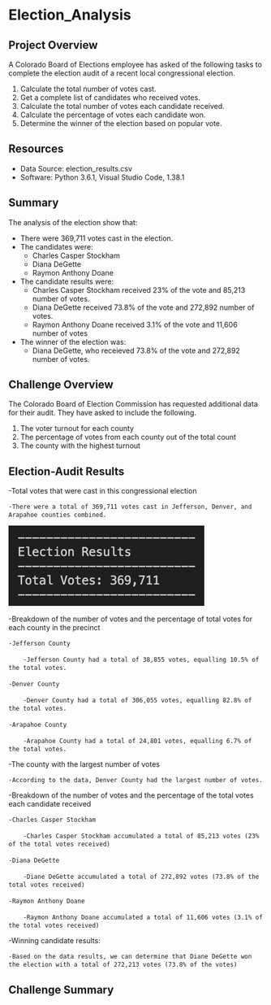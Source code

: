 # Election_Analysis

## Project Overview
A Colorado Board of Elections employee has asked of the following tasks to complete the election audit of a recent local congressional election.

1. Calculate the total number of votes cast.
2. Get a complete list of candidates who received votes.
3. Calculate the total number of votes each candidate received.
4. Calculate the percentage of votes each candidate won.
5. Determine the winner of the election based on popular vote.

## Resources
- Data Source: election_results.csv
- Software: Python 3.6.1, Visual Studio Code, 1.38.1

## Summary
The analysis of the election show that:
- There were 369,711 votes cast in the election.
- The candidates were:
    - Charles Casper Stockham
    - Diana DeGette
    - Raymon Anthony Doane
- The candidate results were:
    - Charles Casper Stockham received 23% of the vote and 85,213 number of votes.
    - Diana DeGette received 73.8% of the vote and 272,892 number of votes.
    - Raymon Anthony Doane received 3.1% of the vote and 11,606 number of votes
- The winner of the election was:
    - Diana DeGette, who receieved 73.8% of the vote and 272,892 number of votes.

## Challenge Overview
The Colorado Board of Election Commission has requested additional data for their audit. They have asked to include the following.

1. The voter turnout for each county
2. The percentage of votes from each county out of the total count
3. The county with the highest turnout

## Election-Audit Results
-Total votes that were cast in this congressional election

    -There were a total of 369,711 votes cast in Jefferson, Denver, and Arapahoe counties combined.
    
![](Election_Analysis%20Images/Total%20Votes%20Cast.png)

-Breakdown of the number of votes and the percentage of total votes for each county in the precinct
    
    -Jefferson County
        
        -Jefferson County had a total of 38,855 votes, equalling 10.5% of the total votes.
    
    -Denver County
        
        -Denver County had a total of 306,055 votes, equalling 82.8% of the total votes.
    
    -Arapahoe County
        
        -Arapahoe County had a total of 24,801 votes, equalling 6.7% of the total votes.

-The county with the largest number of votes
    
    -According to the data, Denver County had the largest number of votes.

-Breakdown of the number of votes and the percentage of the total votes each candidate received
    
    -Charles Casper Stockham
        
        -Charles Casper Stockham accumulated a total of 85,213 votes (23% of the total votes received)
    
    -Diana DeGette
        
        -Diane DeGette accumulated a total of 272,892 votes (73.8% of the total votes received)
    
    -Raymon Anthony Doane
        
        -Raymon Anthony Doane accumulated a total of 11,606 votes (3.1% of the total votes received)

-Winning candidate results:
    
    -Based on the data results, we can determine that Diane DeGette won the election with a total of 272,213 votes (73.8% of the votes)

## Challenge Summary

